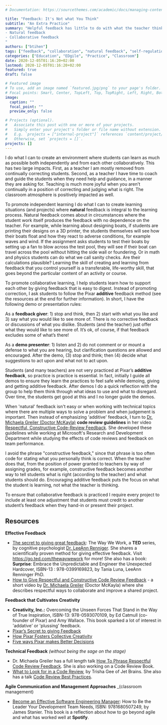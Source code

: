 ```yaml
---
# Documentation: https://sourcethemes.com/academic/docs/managing-content/

title: "Feedback: It's Not what You Think"
subtitle: "An Extra Practice"
summary: "Helpful feedback has little to do with what the teacher thinks, for example the pre-supposition the teacher makes about the outcomes of student projects, and is much more about developing an openness to what actually works and what others like, without an absolute truth either stated or implied by the curriculum. Let the students decide what to do by emphasizing these two types of feedback:
- Natural feedback
- Collaborative feedback
"
authors: ["btihen"]
tags: ["feedback", "collaboration", "natural feedback", "self-regulation"]
categories: ["Education", "EDgile", "Practice", "Classroom"]
date: 2020-12-05T01:16:20+02:00
lastmod: 2020-12-05T01:16:20+02:00
featured: true
draft: false

# Featured image
# To use, add an image named `featured.jpg/png` to your page's folder.
# Focal points: Smart, Center, TopLeft, Top, TopRight, Left, Right, BottomLeft, Bottom, BottomRight.
image:
  caption: ""
  focal_point: ""
  preview_only: false

# Projects (optional).
#   Associate this post with one or more of your projects.
#   Simply enter your project's folder or file name without extension.
#   E.g. `projects = ["internal-project"]` references `content/project/deep-learning/index.md`.
#   Otherwise, set `projects = []`.
projects: []
---
```


I do what I can to create an environment where students can learn as much as possible both independently and from each other collaboratively. This has two large impacts. First, as a teacher I am mostly removed from continually correcting students. Second, as a teacher I have time to coach and guide the students when they need help and guidance, in a manner they are asking for. Teaching is much more joyful when you aren’t continually in a position of correcting  and judging what is right. The classroom atmosphere is positively impacted as well.

To promote independent learning I do what I can to create learning situations (and projects) where **natural** feedback is integral to the learning process. Natural feedback comes about in circumstances where the student work itself produces the feedback with no dependence on the teacher. For example, while learning about designing boats, if students are printing their designs on a 3D printer, the students themselves will see how their boats float and how they react to adverse conditions, for example waves and wind. If the assignment asks students to test their boats by setting up a fan to blow across the test pool, they will see if their boat can travel across the pool without hitting the side wall or foundering. Or in math and physics students can do what we call sanity checks. Are their calculations plausible? Learning the skill of creating and learning from feedback that you control yourself is a transferable, life-worthy skill, that goes beyond the particular content of an activity or course.

To promote collaborative learning, I help students learn how to support each other by giving feedback that is easy to digest. Instead of promoting correction, I ask students to follow the Pixar **additive** feedback method (see the resources at the end for further information). In short, I have the following demo or presentation rules:

As a **feedback giver**: 1) stop and think, then 2) start with what you like and 3) say what you would like to see more of. There is no corrective feedback or discussions of what you dislike. Students (and the teacher) just offer what they would like to see more of. It’s ok, of course, if that feedback excludes some of what’s there!

As a **demo presenter**: 1) listen and 2) do not comment or or mount a defense to what you are hearing, but clarification questions are allowed and encouraged. After the demo, (3) stop and think; then (4) decide what suggestions to act upon and what not to act upon.

Students (and many teachers) are not very practiced at Pixar’s **additive feedback**, so practice is practice is essential.  In fact, initially I guide all demos to ensure they learn the practices to feel safe while demoing, giving and getting additive feedback.  After demos I do a quick reflection with the group to help them think through what ideas to use and what to disregard.  Over time, the students get good at this and I no longer guide the demos.

When 'natural' feedback isn't easy or when working with technical topics where there are multiple ways to solve a problem and when judgement is important. Then instead of emphasizing 'additive' feedback, I turn to [Dr. Michaela Greiler (Doctor McKayla)](https://www.michaelagreiler.com/about/) **code review guidelines** in her video [Respectful, Constructive Code-Review Feedback](https://www.michaelagreiler.com/respectful-constructive-code-review-feedback/).  She developed these guidelines while working at Microsoft's Research and Development Department while studying the effects of code reviews and feedback on team performance.

I avoid the phrase "constructive feedback," since that phrase is too often code for stating what you personally think is correct. When the teacher does that, from the position of power granted to teachers by way of assigning grades, for example, constructive feedback becomes another way to tell students what is right (according to the teacher) and what students should do. Encouraging additive feedback puts the focus on what the student is learning, not what the teacher is thinking.

To ensure that collaborative feedback is practiced I require every project to include at least one adjustment that students must credit to another student’s feedback when they hand-in or present their project.

## Resources

**Effective Feedback**

- [The secret to giving great feedback](https://www.youtube.com/watch?v=wtl5UrrgU8c): The Way We Work, a **TED** series, by cognitive psychologist [Dr. LeeAnn Renniger](https://lifelabslearning.com/faculty/dr-leeann-renniger/).  She shares a scientifically proven method for giving effective feedback. Visit https://go.ted.com/thewaywework for more! She also has a book: **Surprise**: Embrace the Unpredictable and Engineer the Unexpected Hardcover, ISBN-13 : 978-0399169823, by Tania Luna, LeeAnn Renninger PhD.
- [How to Give Respectful and Constructive Code Review Feedback](https://www.michaelagreiler.com/respectful-constructive-code-review-feedback/) - a short video by [Dr. Michaela Greiler]() (Doctor McKayla) where she describes respectful ways to collaborate and improve a shared project.


**Feedback that Cultivates Creativity**

- **Creativity, Inc.:** Overcoming the Unseen Forces That Stand in the Way of True Inspiration, ISBN-13: 978-0593070109, by Ed Catmull (co-founder of Pixar) and Amy Wallace. This book sparked a lot of interest in 'addative' or 'plussing' feedback.
- [Pixar’s Secret to giving Feedback](https://joehirsch.me/2017/03/29/pixar/)
- [How Pixar Fosters Collective Creativity](https://hbr.org/2008/09/how-pixar-fosters-collective-creativity)
- [Five ways Pixar makes Better Decisions](https://hbr.org/2010/07/how-to-make-good-decisions-les)

**Technical Feedback** _(without being the sage on the stage)_

- Dr. Michaela Greiler has a full length talk [How To Phrase Respectful Code Review Feedback](https://www.youtube.com/watch?v=hzBHtgWlc4I&feature=emb_rel_end).  She is also working on a Code Review Book.
- [What to Look for in a Code Review](https://leanpub.com/whattolookforinacodereview), by Trisha Gee of Jet Brains.  She also has a talk [Code Review Best Practices](https://trishagee.com/presentations/code_review_best_practice/).

**Agile Communication and Management Approaches** _(classroom management)

- [Become an Effective Software Engineering Manager](https://pragprog.com/titles/jsengman/become-an-effective-software-engineering-manager/): How to Be the Leader Your Development Team Needs, ISBN: 9781680507249, by James Stanier.  This book is a reflection about how to go beyond agile and what has worked well at **Spotify**.
